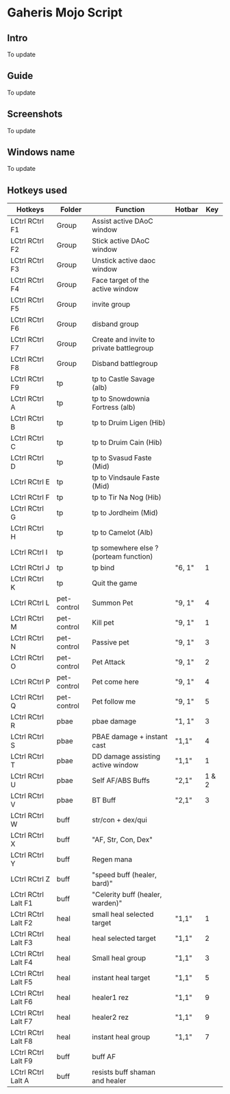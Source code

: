 # Gaheris Mojo Script
## Intro
To update

## Guide
To update

## Screenshots
To update

## Windows name
To update

## Hotkeys used
|	Hotkeys	|	Folder	|	Function	|	Hotbar	|	Key	|
|	-------------	|	-------------	|	-------------	|	-------------	|	-------------	|
|	LCtrl RCtrl F1	|	Group	|	Assist active DAoC window	|		|		|
|	LCtrl RCtrl F2	|	Group	|	Stick active DAoC window	|		|		|
|	LCtrl RCtrl F3	|	Group	|	Unstick active daoc window	|		|		|
|	LCtrl RCtrl F4	|	Group	|	Face target of the active window	|		|		|
|	LCtrl RCtrl F5	|	Group	|	invite group	|		|		|
|	LCtrl RCtrl F6	|	Group	|	disband group	|		|		|
|	LCtrl RCtrl F7	|	Group	|	Create and invite to private battlegroup	|		|		|
|	LCtrl RCtrl F8	|	Group	|	Disband battlegroup	|		|		|
|	LCtrl RCtrl F9	|	tp	|	tp to Castle Savage (alb)	|		|		|
|	LCtrl RCtrl A	|	tp	|	tp to Snowdownia Fortress (alb)	|		|		|
|	LCtrl RCtrl B	|	tp	|	tp to Druim Ligen (Hib)	|		|		|
|	LCtrl RCtrl C	|	tp	|	tp to Druim Cain (Hib)	|		|		|
|	LCtrl RCtrl D	|	tp	|	tp to Svasud Faste (Mid)	|		|		|
|	LCtrl RCtrl E	|	tp	|	tp to Vindsaule Faste (Mid)	|		|		|
|	LCtrl RCtrl F	|	tp	|	tp to Tir Na Nog (Hib)	|		|		|
|	LCtrl RCtrl G	|	tp	|	tp to Jordheim (Mid)	|		|		|
|	LCtrl RCtrl H	|	tp	|	tp to Camelot (Alb)	|		|		|
|	LCtrl RCtrl I	|	tp	|	tp somewhere else ? (porteam function)	|		|		|
|	LCtrl RCtrl J	|	tp	|	tp bind	|	"6, 1"	|	1	|
|	LCtrl RCtrl K	|	tp	|	Quit the game	|		|		|
|	LCtrl RCtrl L	|	pet-control	|	Summon Pet	|	"9, 1"	|	4	|
|	LCtrl RCtrl M	|	pet-control	|	Kill pet	|	"9, 1"	|	1	|
|	LCtrl RCtrl N	|	pet-control	|	Passive pet	|	"9, 1"	|	3	|
|	LCtrl RCtrl O	|	pet-control	|	Pet Attack	|	"9, 1"	|	2	|
|	LCtrl RCtrl P	|	pet-control	|	Pet come here	|	"9, 1"	|	4	|
|	LCtrl RCtrl Q	|	pet-control	|	Pet follow me	|	"9, 1"	|	5	|
|	LCtrl RCtrl R	|	pbae	|	pbae damage	|	"1, 1"	|	3	|
|	LCtrl RCtrl S	|	pbae	|	PBAE damage + instant cast	|	"1,1"	|	4	|
|	LCtrl RCtrl T	|	pbae	|	DD damage assisting active window	|	"1,1"	|	1	|
|	LCtrl RCtrl U	|	pbae	|	Self AF/ABS Buffs	|	"2,1"	|	1 & 2	|
|	LCtrl RCtrl V	|	pbae	|	BT Buff	|	"2,1"	|	3	|
|	LCtrl RCtrl W	|	buff	|	str/con + dex/qui	|		|		|
|	LCtrl RCtrl X	|	buff	|	"AF, Str, Con, Dex"	|		|		|
|	LCtrl RCtrl Y	|	buff	|	Regen mana	|		|		|
|	LCtrl RCtrl Z	|	buff	|	"speed buff (healer, bard)"	|		|		|
|	LCtrl RCtrl Lalt F1	|	buff	|	"Celerity buff (healer, warden)"	|		|		|
|	LCtrl RCtrl Lalt F2	|	heal	|	small heal selected target	|	"1,1"	|	1	|
|	LCtrl RCtrl Lalt F3	|	heal	|	heal selected target	|	"1,1"	|	2	|
|	LCtrl RCtrl Lalt F4	|	heal	|	Small heal group	|	"1,1"	|	3	|
|	LCtrl RCtrl Lalt F5	|	heal	|	instant heal target	|	"1,1"	|	5	|
|	LCtrl RCtrl Lalt F6	|	heal	|	healer1 rez	|	"1,1"	|	9	|
|	LCtrl RCtrl Lalt F7	|	heal	|	healer2 rez	|	"1,1"	|	9	|
|	LCtrl RCtrl Lalt F8	|	heal	|	instant heal group	|	"1,1"	|	7	|
|	LCtrl RCtrl Lalt F9	|	buff	|	buff AF	|		|		|
|	LCtrl RCtrl Lalt A	|	buff	|	resists buff shaman and healer	|		|		|
										
										
										
										
										
										
										
										
										
										
										
										
										
										
										
										
										
										
										
										
										
										
										
										
										
										
										
										
										
										
										
										
										
										
										
										
										
										
										
										
										
										
										
										
										
										
										
										
										
										
										
										
										
										
										
										
										
										
										
										
										
										
										
										
										
										
										
										
										
										
										
										
										
										
										
										
										
										
										
										
										
										
										
										
										
										
										
										
										
										
										
										
										
										
										
										
										
										
										
										
										
										
										
										
										
										
										
										
										

